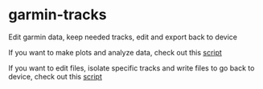 # garmin-tracks

Edit garmin data, keep needed tracks, edit and export back to device 


If you want to make plots and analyze data, check out this [script](https://github.com/LucasFJones/garmin-tracks/blob/main/scripts/data_analysis_and_plot.R)

If you want to edit files, isolate specific tracks and write files to go back to device, check out this [script](https://github.com/LucasFJones/garmin-tracks/blob/main/scripts/edit_gpx.R)
